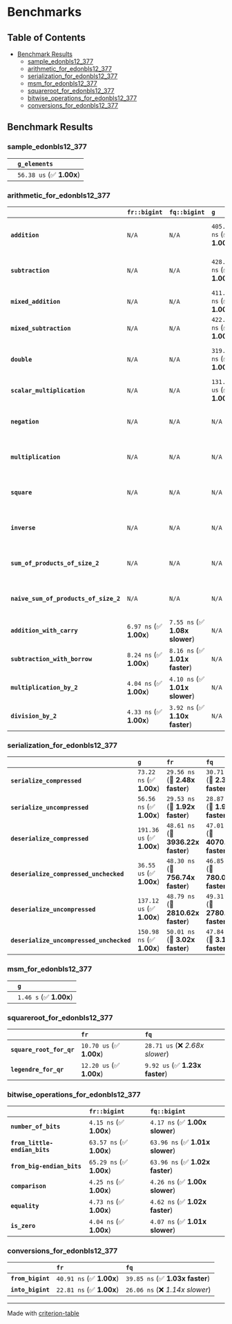 # Benchmarks

## Table of Contents

- [Benchmark Results](#benchmark-results)
    - [sample_edonbls12_377](#sample_edonbls12_377)
    - [arithmetic_for_edonbls12_377](#arithmetic_for_edonbls12_377)
    - [serialization_for_edonbls12_377](#serialization_for_edonbls12_377)
    - [msm_for_edonbls12_377](#msm_for_edonbls12_377)
    - [squareroot_for_edonbls12_377](#squareroot_for_edonbls12_377)
    - [bitwise_operations_for_edonbls12_377](#bitwise_operations_for_edonbls12_377)
    - [conversions_for_edonbls12_377](#conversions_for_edonbls12_377)

## Benchmark Results

### sample_edonbls12_377

|        | `g_elements`              |
|:-------|:------------------------- |
|        | `56.38 us` (✅ **1.00x**)  |

### arithmetic_for_edonbls12_377

|                                       | `fr::bigint`            | `fq::bigint`                   | `g`                       | `fq`                            | `fr`                              |
|:--------------------------------------|:------------------------|:-------------------------------|:--------------------------|:--------------------------------|:--------------------------------- |
| **`addition`**                        | `N/A`                   | `N/A`                          | `405.88 ns` (✅ **1.00x**) | `8.81 ns` (🚀 **46.07x faster**) | `8.41 ns` (🚀 **48.24x faster**)   |
| **`subtraction`**                     | `N/A`                   | `N/A`                          | `428.76 ns` (✅ **1.00x**) | `8.87 ns` (🚀 **48.34x faster**) | `10.16 ns` (🚀 **42.18x faster**)  |
| **`mixed_addition`**                  | `N/A`                   | `N/A`                          | `411.94 ns` (✅ **1.00x**) | `N/A`                           | `N/A`                             |
| **`mixed_subtraction`**               | `N/A`                   | `N/A`                          | `422.18 ns` (✅ **1.00x**) | `N/A`                           | `N/A`                             |
| **`double`**                          | `N/A`                   | `N/A`                          | `319.14 ns` (✅ **1.00x**) | `9.42 ns` (🚀 **33.89x faster**) | `5.64 ns` (🚀 **56.54x faster**)   |
| **`scalar_multiplication`**           | `N/A`                   | `N/A`                          | `131.00 us` (✅ **1.00x**) | `N/A`                           | `N/A`                             |
| **`negation`**                        | `N/A`                   | `N/A`                          | `N/A`                     | `6.26 ns` (✅ **1.01x faster**)  | `6.30 ns` (✅ **1.00x**)           |
| **`multiplication`**                  | `N/A`                   | `N/A`                          | `N/A`                     | `38.30 ns` (✅ **1.01x faster**) | `38.85 ns` (✅ **1.00x**)          |
| **`square`**                          | `N/A`                   | `N/A`                          | `N/A`                     | `33.01 ns` (✅ **1.01x faster**) | `33.39 ns` (✅ **1.00x**)          |
| **`inverse`**                         | `N/A`                   | `N/A`                          | `N/A`                     | `6.87 us` (✅ **1.06x slower**)  | `6.46 us` (✅ **1.00x**)           |
| **`sum_of_products_of_size_2`**       | `N/A`                   | `N/A`                          | `N/A`                     | `57.05 ns` (✅ **1.04x slower**) | `54.94 ns` (✅ **1.00x**)          |
| **`naive_sum_of_products_of_size_2`** | `N/A`                   | `N/A`                          | `N/A`                     | `89.37 ns` (✅ **1.08x slower**) | `82.58 ns` (✅ **1.00x**)          |
| **`addition_with_carry`**             | `6.97 ns` (✅ **1.00x**) | `7.55 ns` (✅ **1.08x slower**) | `N/A`                     | `N/A`                           | `N/A`                             |
| **`subtraction_with_borrow`**         | `8.24 ns` (✅ **1.00x**) | `8.16 ns` (✅ **1.01x faster**) | `N/A`                     | `N/A`                           | `N/A`                             |
| **`multiplication_by_2`**             | `4.04 ns` (✅ **1.00x**) | `4.10 ns` (✅ **1.01x slower**) | `N/A`                     | `N/A`                           | `N/A`                             |
| **`division_by_2`**                   | `4.33 ns` (✅ **1.00x**) | `3.92 ns` (✅ **1.10x faster**) | `N/A`                     | `N/A`                           | `N/A`                             |

### serialization_for_edonbls12_377

|                                          | `g`                       | `fr`                               | `fq`                                |
|:-----------------------------------------|:--------------------------|:-----------------------------------|:----------------------------------- |
| **`serialize_compressed`**               | `73.22 ns` (✅ **1.00x**)  | `29.56 ns` (🚀 **2.48x faster**)    | `30.71 ns` (🚀 **2.38x faster**)     |
| **`serialize_uncompressed`**             | `56.56 ns` (✅ **1.00x**)  | `29.53 ns` (🚀 **1.92x faster**)    | `28.87 ns` (🚀 **1.96x faster**)     |
| **`deserialize_compressed`**             | `191.36 us` (✅ **1.00x**) | `48.61 ns` (🚀 **3936.22x faster**) | `47.01 ns` (🚀 **4070.63x faster**)  |
| **`deserialize_compressed_unchecked`**   | `36.55 us` (✅ **1.00x**)  | `48.30 ns` (🚀 **756.74x faster**)  | `46.85 ns` (🚀 **780.08x faster**)   |
| **`deserialize_uncompressed`**           | `137.12 us` (✅ **1.00x**) | `48.79 ns` (🚀 **2810.62x faster**) | `49.31 ns` (🚀 **2780.71x faster**)  |
| **`deserialize_uncompressed_unchecked`** | `150.98 ns` (✅ **1.00x**) | `50.01 ns` (🚀 **3.02x faster**)    | `47.84 ns` (🚀 **3.16x faster**)     |

### msm_for_edonbls12_377

|        | `g`                     |
|:-------|:----------------------- |
|        | `1.46 s` (✅ **1.00x**)  |

### squareroot_for_edonbls12_377

|                          | `fr`                     | `fq`                             |
|:-------------------------|:-------------------------|:-------------------------------- |
| **`square_root_for_qr`** | `10.70 us` (✅ **1.00x**) | `28.71 us` (❌ *2.68x slower*)    |
| **`legendre_for_qr`**    | `12.20 us` (✅ **1.00x**) | `9.92 us` (✅ **1.23x faster**)   |

### bitwise_operations_for_edonbls12_377

|                               | `fr::bigint`             | `fq::bigint`                     |
|:------------------------------|:-------------------------|:-------------------------------- |
| **`number_of_bits`**          | `4.15 ns` (✅ **1.00x**)  | `4.17 ns` (✅ **1.00x slower**)   |
| **`from_little-endian_bits`** | `63.57 ns` (✅ **1.00x**) | `63.96 ns` (✅ **1.01x slower**)  |
| **`from_big-endian_bits`**    | `65.29 ns` (✅ **1.00x**) | `63.96 ns` (✅ **1.02x faster**)  |
| **`comparison`**              | `4.25 ns` (✅ **1.00x**)  | `4.26 ns` (✅ **1.00x slower**)   |
| **`equality`**                | `4.73 ns` (✅ **1.00x**)  | `4.62 ns` (✅ **1.02x faster**)   |
| **`is_zero`**                 | `4.04 ns` (✅ **1.00x**)  | `4.07 ns` (✅ **1.01x slower**)   |

### conversions_for_edonbls12_377

|                   | `fr`                     | `fq`                             |
|:------------------|:-------------------------|:-------------------------------- |
| **`from_bigint`** | `40.91 ns` (✅ **1.00x**) | `39.85 ns` (✅ **1.03x faster**)  |
| **`into_bigint`** | `22.81 ns` (✅ **1.00x**) | `26.06 ns` (❌ *1.14x slower*)    |

---
Made with [criterion-table](https://github.com/nu11ptr/criterion-table)

